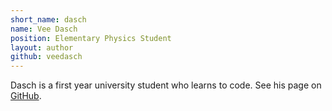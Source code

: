 ```yaml
---
short_name: dasch
name: Vee Dasch
position: Elementary Physics Student
layout: author
github: veedasch
---
```

Dasch is a first year university student who learns to code.  See his page on [GitHub](https://github.com/veedasch).